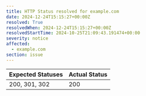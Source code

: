 ```yaml
---
title: HTTP Status resolved for example.com
date: 2024-12-24T15:15:27+00:00Z
resolved: True
resolvedWhen: 2024-12-24T15:15:27+00:00Z
resolvedStartTime: 2024-10-25T21:09:43.191474+00:00
severity: notice
affected:
  - example.com
section: issue
---
```


| Expected Statuses | Actual Status  |
|-------------------|----------------|
| 200, 301, 302 | 200 |
